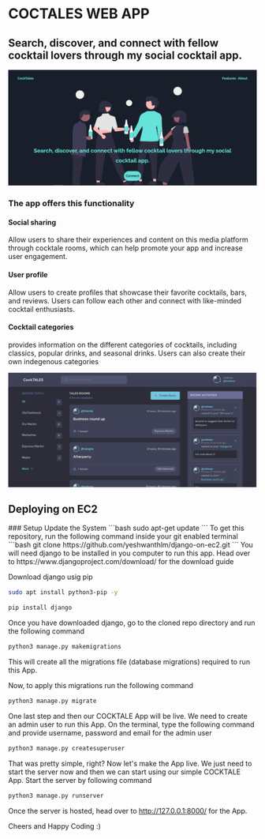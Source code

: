 <h1>COCTALES WEB APP</h1>
<h2>Search, discover, and connect with fellow cocktail lovers through my social cocktail app.</h1>

<img src="static/images/landing.PNG" ALT="Landing-page">

<h3>The app offers this functionality</h3>
<h4>Social sharing</h4>
<p>Allow users to share their experiences and content on this media  
  platform through cocktale rooms, which can help promote your app and 
  increase user engagement.</p>

<h4>User profile</h4>
<p>Allow users to create profiles that showcase their favorite cocktails, bars, and reviews. 
    Users can follow each other and connect with like-minded cocktail enthusiasts.</p>

<h4>Cocktail categories</h4>
<p>provides information on the different categories of cocktails, including 
    classics, popular drinks, and seasonal drinks. Users can also create their own
    indegenous categories </p>


<img src="static/images/Dashboard.PNG" ALT="Dashboard">

<H2>Deploying on EC2</H2>
### Setup
Update the System
```bash
sudo apt-get update
```
To get this repository, run the following command inside your git enabled terminal
```bash
git clone https://github.com/yeshwanthlm/django-on-ec2.git
```
You will need django to be installed in you computer to run this app. Head over to https://www.djangoproject.com/download/ for the download guide

Download django usig pip
```bash
sudo apt install python3-pip -y
```
```bash
pip install django
```
Once you have downloaded django, go to the cloned repo directory and run the following command

```bash
python3 manage.py makemigrations
```

This will create all the migrations file (database migrations) required to run this App.

Now, to apply this migrations run the following command
```bash
python3 manage.py migrate
```

One last step and then our COCKTALE App will be live. We need to create an admin user to run this App. On the terminal, type the following command and provide username, password and email for the admin user
```bash
python3 manage.py createsuperuser
```

That was pretty simple, right? Now let's make the App live. We just need to start the server now and then we can start using our simple COCKTALE App. Start the server by following command

```bash
python3 manage.py runserver
```

Once the server is hosted, head over to http://127.0.0.1:8000/ for the App.

Cheers and Happy Coding :)
